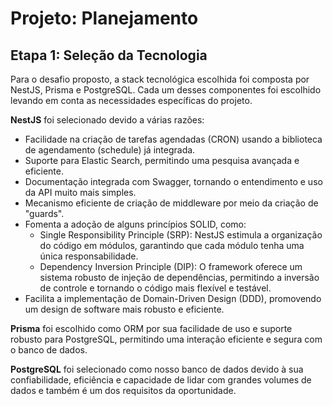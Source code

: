 # Projeto: Planejamento

## Etapa 1: Seleção da Tecnologia

Para o desafio proposto, a stack tecnológica escolhida foi composta por NestJS, Prisma e PostgreSQL. Cada um desses componentes foi escolhido levando em conta as necessidades específicas do projeto.

**NestJS** foi selecionado devido a várias razões:

- Facilidade na criação de tarefas agendadas (CRON) usando a biblioteca de agendamento (schedule) já integrada.
- Suporte para Elastic Search, permitindo uma pesquisa avançada e eficiente.
- Documentação integrada com Swagger, tornando o entendimento e uso da API muito mais simples.
- Mecanismo eficiente de criação de middleware por meio da criação de "guards".
- Fomenta a adoção de alguns princípios SOLID, como:
  - Single Responsibility Principle (SRP): NestJS estimula a organização do código em módulos, garantindo que cada módulo tenha uma única responsabilidade.
  - Dependency Inversion Principle (DIP): O framework oferece um sistema robusto de injeção de dependências, permitindo a inversão de controle e tornando o código mais flexível e testável.
- Facilita a implementação de Domain-Driven Design (DDD), promovendo um design de software mais robusto e eficiente.

**Prisma** foi escolhido como ORM por sua facilidade de uso e suporte robusto para PostgreSQL, permitindo uma interação eficiente e segura com o banco de dados.

**PostgreSQL** foi selecionado como nosso banco de dados devido à sua confiabilidade, eficiência e capacidade de lidar com grandes volumes de dados e também é um dos requisitos da oportunidade.

